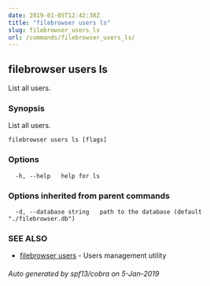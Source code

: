 ```yaml
---
date: 2019-01-05T12:42:38Z
title: "filebrowser users ls"
slug: filebrowser_users_ls
url: /commands/filebrowser_users_ls/
---
```

## filebrowser users ls

List all users.

### Synopsis

List all users.

```
filebrowser users ls [flags]
```

### Options

```
  -h, --help   help for ls
```

### Options inherited from parent commands

```
  -d, --database string   path to the database (default "./filebrowser.db")
```

### SEE ALSO

* [filebrowser users](/commands/filebrowser_users/)	 - Users management utility

###### Auto generated by spf13/cobra on 5-Jan-2019
